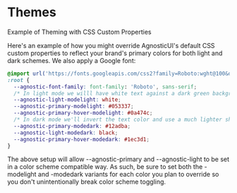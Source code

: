 # Themes

Example of Theming with CSS Custom Properties

Here's an example of how you might override AgnosticUI's default CSS custom properties to reflect your brand's primary colors for both light and dark schemes. We also apply a Google font:

```css
@import url('https://fonts.googleapis.com/css2?family=Roboto:wght@100&display=swap');
:root {
  --agnostic-font-family: font-family: 'Roboto', sans-serif;
  /* In light mode we willl have white text against a dark green background. */
  --agnostic-light-modelight: white;
  --agnostic-primary-modelight: #053337;
  --agnostic-primary-hover-modelight: #0a474c;
  /* In dark mode we'll invert the text color and use a much lighter shade of green */
  --agnostic-primary-modedark: #12adba;
  --agnostic-light-modedark: black;
  --agnostic-primary-hover-modedark: #1ec3d1;
}
```

The above setup will allow --agnostic-primary and --agnostic-light to be set in a color scheme compatible way. As such, be sure to set both the -modelight and -modedark variants for each color you plan to override so you don't unintentionally break color scheme toggling.
